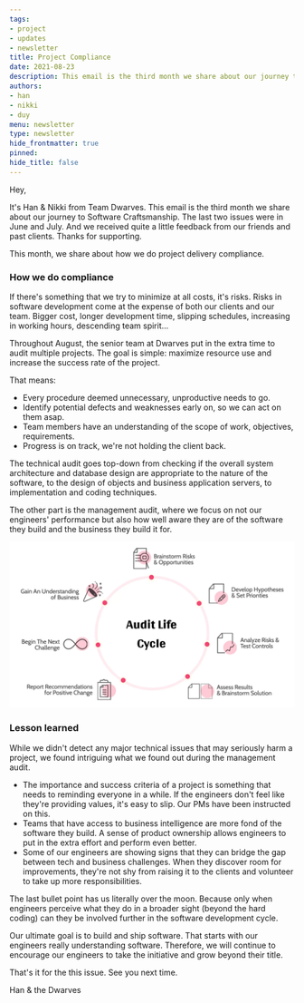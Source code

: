 ```yaml
---
tags: 
- project
- updates
- newsletter
title: Project Compliance
date: 2021-08-23
description: This email is the third month we share about our journey to Software Craftsmanship.
authors: 
- han
- nikki
- duy
menu: newsletter
type: newsletter
hide_frontmatter: true
pinned: 
hide_title: false
---
```


Hey,

It's Han & Nikki from Team Dwarves. This email is the third month we share about our journey to Software Craftsmanship. The last two issues were in June and July. And we received quite a little feedback from our friends and past clients. Thanks for supporting.

This month, we share about how we do project delivery compliance.

### How we do compliance
If there's something that we try to minimize at all costs, it's risks. Risks in software development come at the expense of both our clients and our team. Bigger cost, longer development time, slipping schedules, increasing in working hours, descending team spirit...

Throughout August, the senior team at Dwarves put in the extra time to audit multiple projects. The goal is simple: maximize resource use and increase the success rate of the project.

That means:
- Every procedure deemed unnecessary, unproductive needs to go.
- Identify potential defects and weaknesses early on, so we can act on them asap.
- Team members have an understanding of the scope of work, objectives, requirements.
- Progress is on track, we're not holding the client back.

The technical audit goes top-down from checking if the overall system architecture and database design are appropriate to the nature of the software, to the design of objects and business application servers, to implementation and coding techniques.

The other part is the management audit, where we focus on not our engineers' performance but also how well aware they are of the software they build and the business they build it for.

![](assets/project-compliance-20240312105356342.webp)

### Lesson learned
While we didn't detect any major technical issues that may seriously harm a project, we found intriguing what we found out during the management audit.

- The importance and success criteria of a project is something that needs to reminding everyone in a while. If the engineers don't feel like they're providing values, it's easy to slip. Our PMs have been instructed on this.
- Teams that have access to business intelligence are more fond of the software they build. A sense of product ownership allows engineers to put in the extra effort and perform even better.
- Some of our engineers are showing signs that they can bridge the gap between tech and business challenges. When they discover room for improvements, they're not shy from raising it to the clients and volunteer to take up more responsibilities.

The last bullet point has us literally over the moon. Because only when engineers perceive what they do in a broader sight (beyond the hard coding) can they be involved further in the software development cycle.

Our ultimate goal is to build and ship software. That starts with our engineers really understanding software. Therefore, we will continue to encourage our engineers to take the initiative and grow beyond their title.

That's it for the this issue. See you next time.

Han & the Dwarves